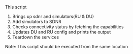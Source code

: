 This script 
1. Brings up sdnr and simulators(RU & DU)
2. Add simulators to SDNR
3. Checks connectivity status by fetching the capabilities
4. Updates DU and RU config and prints the output
5. Teardown the services

Note: This script should be executed from the same location
